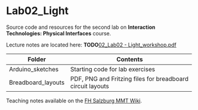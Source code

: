 # Lab02_Light

Source code and resources for the second lab on **Interaction Technologies: Physical Interfaces** course.

Lecture notes are located here: **TODO**[02_Lab02 - Light_workshop.pdf](xxx)

| Folder | Contents
| --- | --- |
| Arduino_sketches | Starting code for lab exercises |
| Breadboard_layouts | PDF, PNG and Fritzing files for breadboard circuit layouts |

Teaching notes available on the [FH Salzburg MMT Wiki](https://wiki.mediacube.at/wiki/index.php?title=Interaction_Approaches_and_Technologies_-_SS_2020).
